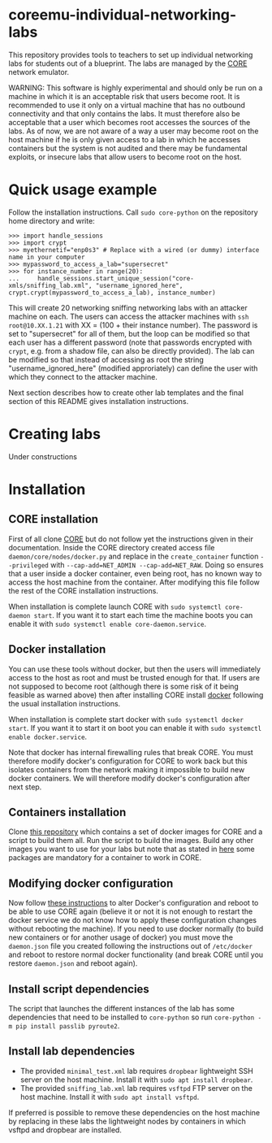 # coreemu-individual-networking-labs

This repository provides tools to teachers to set up individual networking labs for students out of a blueprint. The labs are managed by the [CORE](https://github.com/coreemu/core) network emulator. 

WARNING: This software is highly experimental and should only be run on a machine in which it is an acceptable risk that users become root. It is recommended to use it only on a virtual machine that has no outbound connectivity and that only contains the labs. It must therefore also be acceptable that a user which becomes root accesses the sources of the labs. As of now, we are not aware of a way a user may become root on the host machine if he is only given access to a lab in which he accesses containers but the system is not audited and there may be fundamental exploits, or insecure labs that allow users to become root on the host. 

# Quick usage example

Follow the installation instructions. Call `sudo core-python` on the repository home directory and write:

```
>>> import handle_sessions
>>> import crypt
>>> myethernetif="enp0s3" # Replace with a wired (or dummy) interface name in your computer
>>> mypassword_to_access_a_lab="supersecret"
>>> for instance_number in range(20):
...     handle_sessions.start_unique_session("core-xmls/sniffing_lab.xml", "username_ignored_here", crypt.crypt(mypassword_to_access_a_lab), instance_number)
```

This will create 20 networking sniffing networking labs with an attacker machine on each. The users can access the attacker machines with `ssh root@10.XX.1.21` with XX = (100 + their instance number). The password is set to "supersecret" for all of them, but the loop can be modified so that each user has a different password (note that passwords encrypted with `crypt`, e.g. from a shadow file, can also be directly provided). The lab can be modified so that instead of accessing as root the string "username_ignored_here" (modified approriately) can define the user with which they connect to the attacker machine.

Next section describes how to create other lab templates and the final section of this README gives installation instructions.

# Creating labs

Under constructions


# Installation

## CORE installation

First of all clone [CORE](https://github.com/coreemu/core) but do not follow yet the instructions given in their documentation. Inside the CORE directory created access file `daemon/core/nodes/docker.py` and replace in the `create_container` function `--privileged` with `--cap-add=NET_ADMIN --cap-add=NET_RAW`. Doing so ensures that a user inside a docker container, even being root, has no known way to access the host machine from the container. After modifying this file follow the rest of the CORE installation instructions.

When installation is complete launch CORE with `sudo systemctl core-daemon start`. If you want it to start each time the machine boots you can enable it with `sudo systemctl enable core-daemon.service`.

## Docker installation

You can use these tools without docker, but then the users will immediately access to the host as root and must be trusted enough for that. If users are not supposed to become root (although there is some risk of it being feasible as warned above) then after installing CORE install [docker](https://www.docker.com/) following the usual installation instructions.

When installation is complete start docker with `sudo systemctl docker start`. If you want it to start it on boot you can enable it with `sudo systemctl enable docker.service`.

Note that docker has internal firewalling rules that break CORE. You must therefore modify docker's configuration for CORE to work back but this isolates containers from the network making it impossible to build new docker containers. We will therefore modify docker's configuration after next step.


## Containers installation

Clone [this repository](https://github.com/carlosaguilarmelchor/coreemu-docker-images) which contains a set of docker images for CORE and a script to build them all. Run the script to build the images. Build any other images you want to use for your labs but note that as stated in [here](https://github.com/carlosaguilarmelchor/coreemu-docker-images) some packages are mandatory for a container to work in CORE.

## Modifying docker configuration

Now follow [these instructions](https://github.com/coreemu/core/tree/master/daemon/examples/docker) to alter Docker's configuration and reboot to be able to use CORE again (believe it or not it is not enough to restart the docker service we do not know how to apply these configuration changes without rebooting the machine). If you need to use docker normally (to build new containers or for another usage of docker) you must move the `daemon.json` file you created following the instructions out of `/etc/docker` and reboot to restore normal docker functionality (and break CORE until you restore `daemon.json` and reboot again).

## Install script dependencies

The script that launches the different instances of the lab has some dependencies that need to be installed to `core-python` so run `core-python -m pip install passlib pyroute2`.

## Install lab dependencies

  * The provided `minimal_test.xml` lab requires `dropbear` lightweight SSH server on the host machine. Install it with `sudo apt install dropbear`.
  * The provided `sniffing_lab.xml` lab requires `vsftpd` FTP server on the host machine. Install it with `sudo apt install vsftpd`.

If preferred is possible to remove these dependencies on the host machine by replacing in these labs the lightweight nodes by containers in which vsftpd and dropbear are installed.




